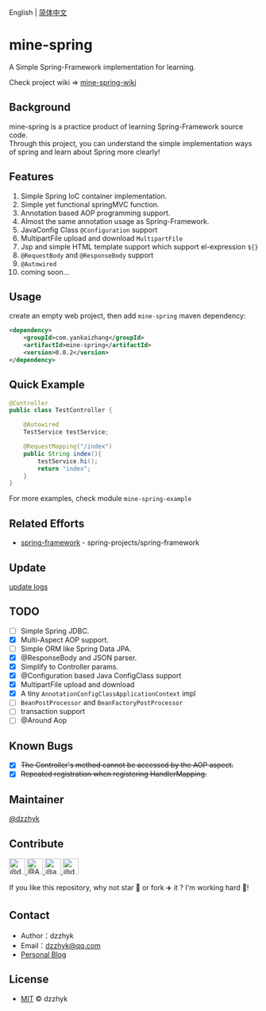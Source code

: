 English | [简体中文](./README-CN.md)

# mine-spring
A Simple Spring-Framework implementation for learning.

Check project wiki => [mine-spring-wiki](https://github.com/dzzhyk/mine-spring/wiki)

## Background

mine-spring is a practice product of learning Spring-Framework source code.  
Through this project, you can understand the simple implementation ways of spring and learn about Spring more clearly!

## Features

1. Simple Spring IoC container implementation.
2. Simple yet functional springMVC function.
3. Annotation based AOP programming support.
4. Almost the same annotation usage as Spring-Framework.
5. JavaConfig Class `@Configuration` support
6. MultipartFile upload and download `MultipartFile`
7. Jsp and simple HTML template support which support el-expression `${}`
8. `@RequestBody` and `@ResponseBody` support
9. `@Autowired`
10. coming soon...

## Usage

create an empty web project, then add `mine-spring` maven dependency: 

```xml
<dependency>
    <groupId>com.yankaizhang</groupId>
    <artifactId>mine-spring</artifactId>
    <version>0.0.2</version>
</dependency>
```

## Quick Example


```java
@Controller
public class TestController {

    @Autowired
    TestService testService;

    @RequestMapping("/index")
    public String index(){
        testService.hi();
        return "index";
    }
}
```

For more examples, check module `mine-spring-example`

## Related Efforts

- [spring-framework](https://github.com/spring-projects/spring-framework) - spring-projects/spring-framework

## Update

[update logs](./UPDATE.md)

## TODO

- [ ] Simple Spring JDBC.
- [x] Multi-Aspect AOP support.
- [ ] Simple ORM like Spring Data JPA.
- [x] @ResponseBody and JSON parser.
- [x] Simplify to Controller params.
- [x] @Configuration based Java ConfigClass support
- [x] MultipartFile upload and download
- [x] A tiny `AnnotationConfigClassApplicationContext` impl
- [ ] `BeanPostProcessor` and `BeanFactoryPostProcessor`
- [ ] transaction support
- [ ] @Around Aop

## Known Bugs

- [x] ~~The Controller's method cannot be accessed by the AOP aspect.~~
- [x] ~~Repeated registration when registering HandlerMapping.~~

## Maintainer

[@dzzhyk](https://github.com/dzzhyk)

## Contribute

<a href="https://github.com/dzzhyk">
    <img class="d-block avatar-user" src="https://avatars0.githubusercontent.com/u/36625372?s=64&amp;v=4" width="32" height="32" alt="@dzzhyk">
</a>
<a href="https://github.com/Amber-coder">
      <img class="d-block avatar-user" src="https://avatars0.githubusercontent.com/u/54784449?s=64&amp;v=4" width="32" height="32" alt="@Amber-coder">
</a>
<a href="https://github.com/adiaoer">
      <img class="d-block avatar-user" src="https://avatars1.githubusercontent.com/u/30997087?s=64&amp;v=4" width="32" height="32" alt="@adiaoer">
</a>
<a href="https://github.com/daydreamofscience">
      <img class="d-block avatar-user" src="https://avatars3.githubusercontent.com/u/73294057?s=64&amp;v=4" width="32" height="32" alt="@daydreamofscience">
</a>


If you like this repository, why not star 🌟 or fork ✈️ it ? I'm working hard 💪!

## Contact

- Author：dzzhyk
- Email：dzzhyk@qq.com
- [Personal Blog](https://dzzhyk.blog.csdn.net/)


## License

- [MIT](./LICENSE) © dzzhyk
